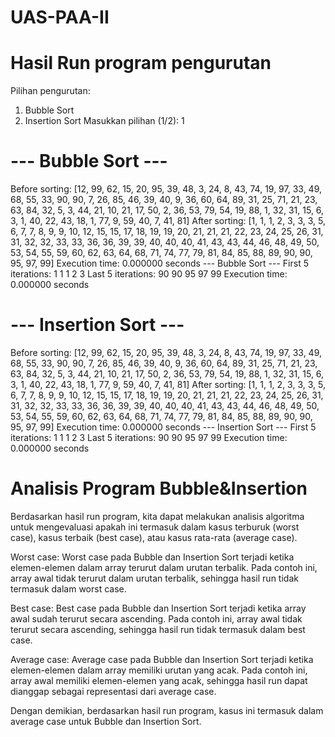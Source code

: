 # UAS-PAA-II

# Hasil Run program pengurutan
Pilihan pengurutan:
1. Bubble Sort
2. Insertion Sort
Masukkan pilihan (1/2): 1

# --- Bubble Sort ---
Before sorting:
[12, 99, 62, 15, 20, 95, 39, 48, 3, 24, 8, 43, 74, 19, 97, 33, 49, 68, 55, 33, 90, 90, 7, 26, 85, 46, 39, 40, 9, 36, 60, 64, 89, 31, 25, 71, 21, 23, 63, 84, 32, 5, 3, 44, 21, 10, 21, 17, 50, 2, 36, 53, 79, 54, 19, 88, 1, 32, 31, 15, 6, 3, 1, 40, 22, 43, 18, 1, 77, 9, 59, 40, 7, 41, 81]
After sorting:
[1, 1, 1, 2, 3, 3, 3, 5, 6, 7, 7, 8, 9, 9, 10, 12, 15, 15, 17, 18, 19, 19, 20, 21, 21, 21, 22, 23, 24, 25, 26, 31, 31, 32, 32, 33, 33, 36, 36, 39, 39, 40, 40, 40, 41, 43, 43, 44, 46, 48, 49, 50, 53, 54, 55, 59, 60, 62, 63, 64, 68, 71, 74, 77, 79, 81, 84, 85, 88, 89, 90, 90, 95, 97, 99]
Execution time: 0.000000 seconds
--- Bubble Sort ---
First 5 iterations:
1 1 1 2 3 
Last 5 iterations:
90 90 95 97 99 
Execution time: 0.000000 seconds

# --- Insertion Sort ---
Before sorting:
[12, 99, 62, 15, 20, 95, 39, 48, 3, 24, 8, 43, 74, 19, 97, 33, 49, 68, 55, 33, 90, 90, 7, 26, 85, 46, 39, 40, 9, 36, 60, 64, 89, 31, 25, 71, 21, 23, 63, 84, 32, 5, 3, 44, 21, 10, 21, 17, 50, 2, 36, 53, 79, 54, 19, 88, 1, 32, 31, 15, 6, 3, 1, 40, 22, 43, 18, 1, 77, 9, 59, 40, 7, 41, 81]
After sorting:
[1, 1, 1, 2, 3, 3, 3, 5, 6, 7, 7, 8, 9, 9, 10, 12, 15, 15, 17, 18, 19, 19, 20, 21, 21, 21, 22, 23, 24, 25, 26, 31, 31, 32, 32, 33, 33, 36, 36, 39, 39, 40, 40, 40, 41, 43, 43, 44, 46, 48, 49, 50, 53, 54, 55, 59, 60, 62, 63, 64, 68, 71, 74, 77, 79, 81, 84, 85, 88, 89, 90, 90, 95, 97, 99]
Execution time: 0.000000 seconds
--- Insertion Sort ---
First 5 iterations:
1 1 1 2 3 
Last 5 iterations:
90 90 95 97 99 
Execution time: 0.000000 seconds

# Analisis Program Bubble&Insertion
Berdasarkan hasil run program, kita dapat melakukan analisis algoritma untuk mengevaluasi apakah ini termasuk dalam kasus terburuk (worst case), kasus terbaik (best case), atau kasus rata-rata (average case).

Worst case:
Worst case pada Bubble dan Insertion Sort terjadi ketika elemen-elemen dalam array terurut dalam urutan terbalik. Pada contoh ini, array awal tidak terurut dalam urutan terbalik, sehingga hasil run tidak termasuk dalam worst case.

Best case:
Best case pada Bubble dan Insertion Sort terjadi ketika array awal sudah terurut secara ascending. Pada contoh ini, array awal tidak terurut secara ascending, sehingga hasil run tidak termasuk dalam best case.

Average case:
Average case pada Bubble dan Insertion Sort terjadi ketika elemen-elemen dalam array memiliki urutan yang acak. Pada contoh ini, array awal memiliki elemen-elemen yang acak, sehingga hasil run dapat dianggap sebagai representasi dari average case.

Dengan demikian, berdasarkan hasil run program, kasus ini termasuk dalam average case untuk Bubble dan Insertion Sort.
